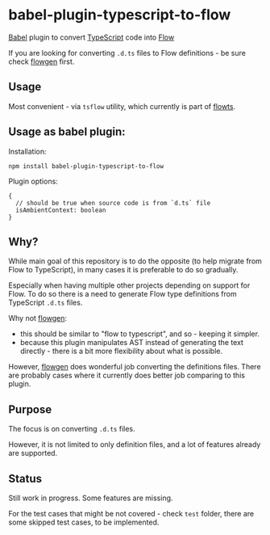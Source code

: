 # babel-plugin-typescript-to-flow

[Babel] plugin to convert [TypeScript] code into [Flow]

If you are looking for converting `.d.ts` files to Flow definitions - be sure check [flowgen] first.

## Usage 

Most convenient - via `tsflow` utility, which currently is part of [flowts](https://github.com/zxbodya/flowts).

## Usage as babel plugin:

Installation:

```
npm install babel-plugin-typescript-to-flow
```

Plugin options:

```
{
  // should be true when source code is from `d.ts` file
  isAmbientContext: boolean 
}
``` 

## Why? 
While main goal of this repository is to do the opposite (to help migrate from Flow to TypeScript),
in many cases it is preferable to do so gradually.
 
Especially when having multiple other projects depending on support for Flow.
To do so there is a need to generate Flow type definitions from TypeScript `.d.ts` files.

Why not [flowgen]:

 - this should be similar to "flow to typescript", and so - keeping it simpler.
 - because this plugin manipulates AST instead of generating the text directly - there is a bit more flexibility about what is possible.   

However, [flowgen] does wonderful job converting the definitions files.
There are probably cases where it currently does better job comparing to this plugin. 

## Purpose

The focus is on converting `.d.ts` files.

However, it is not limited to only definition files, and a lot of features already are supported.

## Status

Still work in progress. Some features are missing.

For the test cases that might be not covered - check `test` folder, there are some skipped test cases, to be implemented. 

[babel]: https://github.com/babel/babel
[flow]: https://github.com/facebook/flow
[typescript]: https://github.com/Microsoft/TypeScript
[flowgen]: (https://github.com/joarwilk/flowgen)
